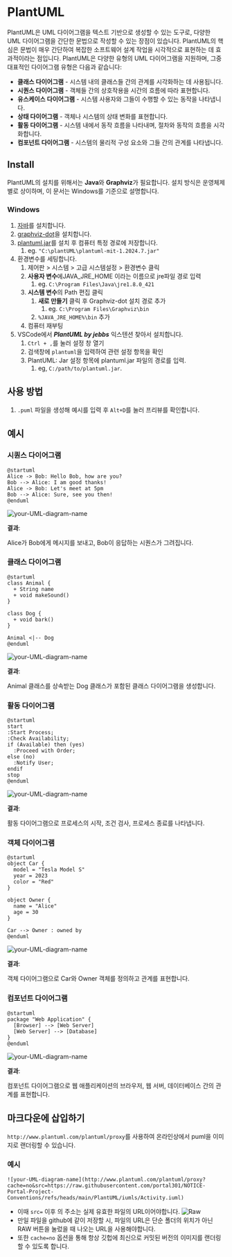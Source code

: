 # PlantUML
PlantUML은 UML 다이어그램을 텍스트 기반으로 생성할 수 있는 도구로, 다양한 UML 다이어그램을 간단한 문법으로 작성할 수 있는 장점이 있습니다. PlantUML의 핵심은 문법이 매우 간단하여 복잡한 소프트웨어 설계 작업을 시각적으로 표현하는 데 효과적이라는 점입니다. PlantUML은 다양한 유형의 UML 다이어그램을 지원하며, 그중 대표적인 다이어그램 유형은 다음과 같습니다:

- **클래스 다이어그램** - 시스템 내의 클래스들 간의 관계를 시각화하는 데 사용됩니다.
- **시퀀스 다이어그램** - 객체들 간의 상호작용을 시간의 흐름에 따라 표현합니다.
- **유스케이스 다이어그램** - 시스템 사용자와 그들이 수행할 수 있는 동작을 나타냅니다.
- **상태 다이어그램** - 객체나 시스템의 상태 변화를 표현합니다.
- **활동 다이어그램** - 시스템 내에서 동작 흐름을 나타내며, 절차와 동작의 흐름을 시각화합니다.
- **컴포넌트 다이어그램** - 시스템의 물리적 구성 요소와 그들 간의 관계를 나타냅니다.


## Install
PlantUML의 설치를 위해서는 **Java**와 **Graphviz**가 필요합니다. 설치 방식은 운영체제별로 상이하며, 이 문서는 Windows를 기준으로 설명합니다.

### Windows
1. [자바](!https://www.java.com/ko/download/ie_manual.jsp?locale=ko)를 설치합니다.
2. [graphviz-dot](!https://plantuml.com/ko/graphviz-dot)을 설치합니다.
3. [plantuml.jar](!https://plantuml.com/ko/download)를 설치 후 컴퓨터 특정 경로에 저장합니다.
   1. eg. ```"C:\plantUML\plantuml-mit-1.2024.7.jar"```
4. 환경변수를 세팅합니다.
   1. 제어판 > 시스템 > 고급 시스템설정 > 환경변수 클릭
   2. **사용자 변수**에JAVA_JRE_HOME 이라는 이름으로 jre파일 경로 입력
      1. eg. ```C:\Program Files\Java\jre1.8.0_421```
   3. **시스템 변수**의 Path 편집 클릭
      1. **새로 만들기** 클릭 후 Graphviz-dot 설치 경로 추가 
         1. eg. ```C:\Program Files\Graphviz\bin```
      2. ```%JAVA_JRE_HOME%\bin``` 추가
   4. 컴퓨터 재부팅
5. VSCode에서 ***PlantUML by jebbs*** 익스텐션 찾아서 설치합니다.
   1. ```Ctrl + ,```를 눌러 설정 창 열기
   2. 검색창에 ```plantuml```을 입력하여 관련 설정 항목을 확인
   3. PlantUML: Jar 설정 항목에 plantuml.jar 파일의 경로를 입력. 
      1. eg, ```C:/path/to/plantuml.jar```.
   
## 사용 방법
1. ```.puml``` 파일을 생성해 예시를 입력 후 ```Alt+D```를 눌러 프리뷰를 확인합니다.


## 예시
### 시퀀스 다이어그램
```iuml 
@startuml
Alice -> Bob: Hello Bob, how are you?
Bob --> Alice: I am good thanks!
Alice -> Bob: Let's meet at 5pm
Bob --> Alice: Sure, see you then!
@enduml
```
![your-UML-diagram-name](http://www.plantuml.com/plantuml/proxy?cache=no&src=https://raw.githubusercontent.com/portal301/NOTICE-Portal-Project-Conventions/refs/heads/main/PlantUML/iumls/Sequence.iuml)

**결과**: 

Alice가 Bob에게 메시지를 보내고, Bob이 응답하는 시퀀스가 그려집니다.


### 클래스 다이어그램
```
@startuml
class Animal {
  + String name
  + void makeSound()
}

class Dog {
  + void bark()
}

Animal <|-- Dog
@enduml
```
![your-UML-diagram-name](http://www.plantuml.com/plantuml/proxy?cache=no&src=https://raw.githubusercontent.com/portal301/NOTICE-Portal-Project-Conventions/refs/heads/main/PlantUML/iumls/Class.iuml)

**결과**: 

Animal 클래스를 상속받는 Dog 클래스가 포함된 클래스 다이어그램을 생성합니다.

### 활동 다이어그램
```
@startuml
start
:Start Process;
:Check Availability;
if (Available) then (yes)
  :Proceed with Order;
else (no)
  :Notify User;
endif
stop
@enduml
```
![your-UML-diagram-name](http://www.plantuml.com/plantuml/proxy?cache=no&src=https://raw.githubusercontent.com/portal301/NOTICE-Portal-Project-Conventions/refs/heads/main/PlantUML/iumls/Activity.iuml)

**결과**: 

활동 다이어그램으로 프로세스의 시작, 조건 검사, 프로세스 종료를 나타냅니다.

### 객체 다이어그램
```
@startuml
object Car {
  model = "Tesla Model S"
  year = 2023
  color = "Red"
}

object Owner {
  name = "Alice"
  age = 30
}

Car --> Owner : owned by
@enduml
```
![your-UML-diagram-name](http://www.plantuml.com/plantuml/proxy?cache=no&src=https://raw.githubusercontent.com/portal301/NOTICE-Portal-Project-Conventions/refs/heads/main/PlantUML/iumls/Object.iuml)

**결과**: 

객체 다이어그램으로 Car와 Owner 객체를 정의하고 관계를 표현합니다.

### 컴포넌트 다이어그램 
```
@startuml
package "Web Application" {
  [Browser] --> [Web Server]
  [Web Server] --> [Database]
}
@enduml
```
![your-UML-diagram-name](http://www.plantuml.com/plantuml/proxy?cache=no&src=https://raw.githubusercontent.com/portal301/NOTICE-Portal-Project-Conventions/refs/heads/main/PlantUML/iumls/Component.iuml)

**결과**:

컴포넌트 다이어그램으로 웹 애플리케이션의 브라우저, 웹 서버, 데이터베이스 간의 관계를 표현합니다.

## 마크다운에 삽입하기
```http://www.plantuml.com/plantuml/proxy```를 사용하여 온라인상에서 puml을 이미지로 랜더링할 수 있습니다.

### 예시
```![your-UML-diagram-name](http://www.plantuml.com/plantuml/proxy?cache=no&src=https://raw.githubusercontent.com/portal301/NOTICE-Portal-Project-Conventions/refs/heads/main/PlantUML/iumls/Activity.iuml)```

- 이때 ```src=``` 이후 의 주소는 실제 유효한 파일의 URL이어야합니다.
  ![Raw](Images/image.png)
- 만일 파일을 github에 같이 저장할 시, 파일의 URL은 단순 폴더의 위치가 아닌 RAW 버튼을 눌렀을 때 나오는 URL을 사용해야합니다.
- 또한 ```cache=no``` 옵션을 통해 항상 깃헙에 최신으로 커밋된 버전의 이미지를 랜더링 할 수 있도록 합니다.